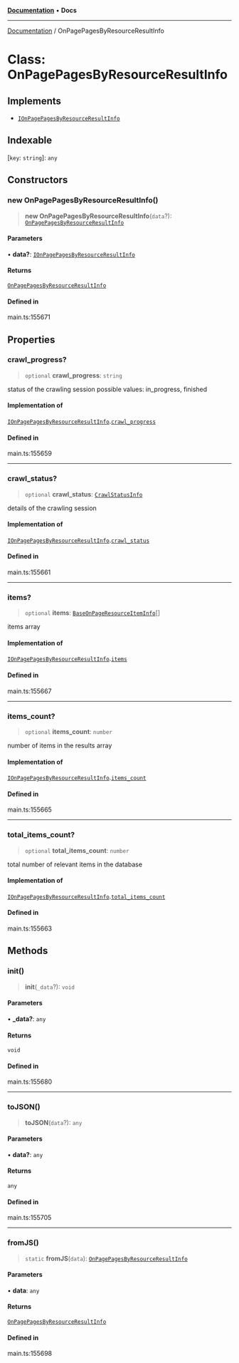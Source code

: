 [**Documentation**](../README.md) • **Docs**

***

[Documentation](../globals.md) / OnPagePagesByResourceResultInfo

# Class: OnPagePagesByResourceResultInfo

## Implements

- [`IOnPagePagesByResourceResultInfo`](../interfaces/IOnPagePagesByResourceResultInfo.md)

## Indexable

 \[`key`: `string`\]: `any`

## Constructors

### new OnPagePagesByResourceResultInfo()

> **new OnPagePagesByResourceResultInfo**(`data`?): [`OnPagePagesByResourceResultInfo`](OnPagePagesByResourceResultInfo.md)

#### Parameters

• **data?**: [`IOnPagePagesByResourceResultInfo`](../interfaces/IOnPagePagesByResourceResultInfo.md)

#### Returns

[`OnPagePagesByResourceResultInfo`](OnPagePagesByResourceResultInfo.md)

#### Defined in

main.ts:155671

## Properties

### crawl\_progress?

> `optional` **crawl\_progress**: `string`

status of the crawling session
possible values: in_progress, finished

#### Implementation of

[`IOnPagePagesByResourceResultInfo`](../interfaces/IOnPagePagesByResourceResultInfo.md).[`crawl_progress`](../interfaces/IOnPagePagesByResourceResultInfo.md#crawl_progress)

#### Defined in

main.ts:155659

***

### crawl\_status?

> `optional` **crawl\_status**: [`CrawlStatusInfo`](CrawlStatusInfo.md)

details of the crawling session

#### Implementation of

[`IOnPagePagesByResourceResultInfo`](../interfaces/IOnPagePagesByResourceResultInfo.md).[`crawl_status`](../interfaces/IOnPagePagesByResourceResultInfo.md#crawl_status)

#### Defined in

main.ts:155661

***

### items?

> `optional` **items**: [`BaseOnPageResourceItemInfo`](BaseOnPageResourceItemInfo.md)[]

items array

#### Implementation of

[`IOnPagePagesByResourceResultInfo`](../interfaces/IOnPagePagesByResourceResultInfo.md).[`items`](../interfaces/IOnPagePagesByResourceResultInfo.md#items)

#### Defined in

main.ts:155667

***

### items\_count?

> `optional` **items\_count**: `number`

number of items in the results array

#### Implementation of

[`IOnPagePagesByResourceResultInfo`](../interfaces/IOnPagePagesByResourceResultInfo.md).[`items_count`](../interfaces/IOnPagePagesByResourceResultInfo.md#items_count)

#### Defined in

main.ts:155665

***

### total\_items\_count?

> `optional` **total\_items\_count**: `number`

total number of relevant items in the database

#### Implementation of

[`IOnPagePagesByResourceResultInfo`](../interfaces/IOnPagePagesByResourceResultInfo.md).[`total_items_count`](../interfaces/IOnPagePagesByResourceResultInfo.md#total_items_count)

#### Defined in

main.ts:155663

## Methods

### init()

> **init**(`_data`?): `void`

#### Parameters

• **\_data?**: `any`

#### Returns

`void`

#### Defined in

main.ts:155680

***

### toJSON()

> **toJSON**(`data`?): `any`

#### Parameters

• **data?**: `any`

#### Returns

`any`

#### Defined in

main.ts:155705

***

### fromJS()

> `static` **fromJS**(`data`): [`OnPagePagesByResourceResultInfo`](OnPagePagesByResourceResultInfo.md)

#### Parameters

• **data**: `any`

#### Returns

[`OnPagePagesByResourceResultInfo`](OnPagePagesByResourceResultInfo.md)

#### Defined in

main.ts:155698
